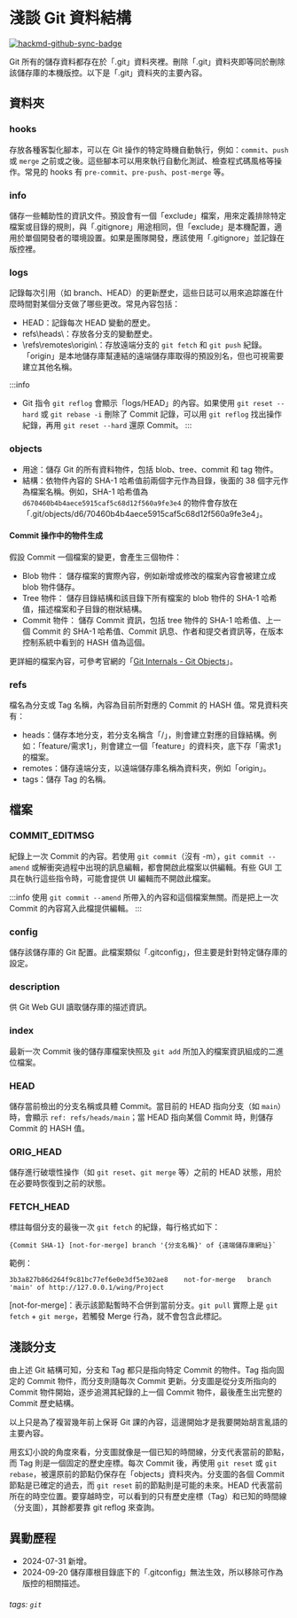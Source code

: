 # 淺談 Git 資料結構

[![hackmd-github-sync-badge](https://hackmd.io/24aSqYCESsOYkic_O9m46g/badge)](https://hackmd.io/24aSqYCESsOYkic_O9m46g)


Git 所有的儲存資料都存在於「.git」資料夾裡。刪除「.git」資料夾即等同於刪除該儲存庫的本機版控。以下是「.git」資料夾的主要內容。


## 資料夾
### hooks
存放各種客製化腳本，可以在 Git 操作的特定時機自動執行，例如：`commit`、`push` 或 `merge` 之前或之後。這些腳本可以用來執行自動化測試、檢查程式碼風格等操作。常見的 hooks 有 `pre-commit`、`pre-push`、`post-merge` 等。

### info
儲存一些輔助性的資訊文件。預設會有一個「exclude」檔案，用來定義排除特定檔案或目錄的規則，與「.gitignore」用途相同，但「exclude」是本機配置，適用於單個開發者的環境設置。如果是團隊開發，應該使用「.gitignore」並記錄在版控裡。

### logs
記錄每次引用（如 branch、HEAD）的更新歷史，這些日誌可以用來追踪誰在什麼時間對某個分支做了哪些更改。常見內容包括：
* HEAD：記錄每次 HEAD 變動的歷史。
* refs\heads\：存放各分支的變動歷史。
* \refs\remotes\origin\：存放遠端分支的 `git fetch` 和 `git push` 紀錄。「origin」是本地儲存庫幫連結的遠端儲存庫取得的預設別名，但也可視需要建立其他名稱。

:::info
* Git 指令 `git reflog` 會顯示「logs/HEAD」的內容。如果使用 `git reset --hard` 或 `git rebase -i` 刪除了 Commit 記錄，可以用 `git reflog` 找出操作紀錄，再用 `git reset --hard` 還原 Commit。
:::

### objects
* 用途：儲存 Git 的所有資料物件，包括 blob、tree、commit 和 tag 物件。
* 結構：依物件內容的 SHA-1 哈希值前兩個字元作為目錄，後面的 38 個字元作為檔案名稱。例如，SHA-1 哈希值為 `d670460b4b4aece5915caf5c68d12f560a9fe3e4` 的物件會存放在 「.git/objects/d6/70460b4b4aece5915caf5c68d12f560a9fe3e4」。

#### Commit 操作中的物件生成
假設 Commit 一個檔案的變更，會產生三個物件：
* Blob 物件：
儲存檔案的實際內容，例如新增或修改的檔案內容會被建立成 blob 物件儲存。
* Tree 物件：
儲存目錄結構和該目錄下所有檔案的 blob 物件的 SHA-1 哈希值，描述檔案和子目錄的樹狀結構。
* Commit 物件：
儲存 Commit 資訊，包括 tree 物件的 SHA-1 哈希值、上一個 Commit 的 SHA-1 哈希值、Commit 訊息、作者和提交者資訊等，在版本控制系統中看到的 HASH 值為這個。

更詳細的檔案內容，可參考官網的「[Git Internals - Git Objects](https://git-scm.com/book/en/v2/Git-Internals-Git-Objects)」。

### refs
檔名為分支或 Tag 名稱，內容為目前所對應的 Commit 的 HASH 值。常見資料夾有：
* heads：儲存本地分支，若分支名稱含「/」，則會建立對應的目錄結構。例如：「feature/需求1」，則會建立一個「feature」的資料夾，底下存「需求1」的檔案。
* remotes：儲存遠端分支，以遠端儲存庫名稱為資料夾，例如「origin」。
* tags：儲存 Tag 的名稱。

## 檔案
### COMMIT_EDITMSG
紀錄上一次 Commit 的內容。若使用 `git commit`（沒有 -m），`git commit --amend` 或解衝突過程中出現的訊息編輯，都會開啟此檔案以供編輯。有些 GUI 工具在執行這些指令時，可能會提供 UI 編輯而不開啟此檔案。

:::info
使用 `git commit --amend` 所帶入的內容和這個檔案無關。而是把上一次 Commit 的內容寫入此檔提供編輯。
:::

### config
儲存該儲存庫的 Git 配置。此檔案類似「.gitconfig」，但主要是針對特定儲存庫的設定。

### description
供 Git Web GUI 讀取儲存庫的描述資訊。

### index
最新一次 Commit 後的儲存庫檔案快照及 `git add` 所加入的檔案資訊組成的二進位檔案。

### HEAD
儲存當前檢出的分支名稱或具體 Commit。當目前的 HEAD 指向分支（如 `main`）時，會顯示 `ref: refs/heads/main`；當 HEAD 指向某個 Commit 時，則儲存 Commit 的 HASH 值。

### ORIG_HEAD
儲存進行破壞性操作（如 `git reset`、`git merge` 等）之前的 HEAD 狀態，用於在必要時恢復到之前的狀態。

### FETCH_HEAD
標註每個分支的最後一次 `git fetch` 的紀錄，每行格式如下：
```
{Commit SHA-1} [not-for-merge] branch '{分支名稱}' of {遠端儲存庫網址}`
```
範例：
```
3b3a827b86d264f9c81bc77ef6e0e3df5e302ae8	not-for-merge	branch 'main' of http://127.0.0.1/wing/Project
```

\[not-for-merge\]：表示該節點暫時不合併到當前分支。`git pull` 實際上是 `git fetch` + `git merge`，若觸發 Merge 行為，就不會包含此標記。

## 淺談分支
由上述 Git 結構可知，分支和 Tag 都只是指向特定 Commit 的物件。Tag 指向固定的 Commit 物件，而分支則隨每次 Commit 更新。分支圖是從分支所指向的 Commit 物件開始，逐步追溯其紀錄的上一個 Commit 物件，最後產生出完整的 Commit 歷史結構。

以上只是為了複習幾年前上保哥 Git 課的內容，這邊開始才是我要開始胡言亂語的主要內容。

用玄幻小說的角度來看，分支圖就像是一個已知的時間線，分支代表當前的節點，而 Tag 則是一個固定的歷史座標。每次 Commit 後，再使用 `git reset` 或 `git rebase`，被還原前的節點仍保存在「objects」資料夾內。分支圖的各個 Commit 節點是已確定的過去，而 `git reset` 前的節點則是可能的未來。HEAD 代表當前所在的時空位置。要穿越時空，可以看到的只有歷史座標（Tag）和已知的時間線（分支圖），其餘都要靠 git reflog 來查詢。

## 異動歷程
* 2024-07-31 新增。
* 2024-09-20 儲存庫根目錄底下的「.gitconfig」無法生效，所以移除可作為版控的相關描述。

###### tags: `git`